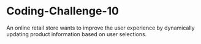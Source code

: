 # Coding-Challenge-10
An online retail store wants to improve the user experience by dynamically updating product information based on user selections.
